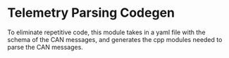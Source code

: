 # Telemetry Parsing Codegen

To eliminate repetitive code, this module takes in a yaml file with the schema of the CAN messages, and generates the cpp modules needed to parse the CAN messages.
